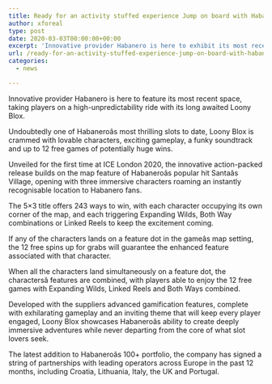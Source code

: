 ```yaml
---
title: Ready for an activity stuffed experience Jump on board with Habanero s Loony Blox
author: xforeal 
type: post
date: 2020-03-03T00:00:00+00:00
excerpt: 'Innovative provider Habanero is here to exhibit its most recent space, taking players on a high-unpredictability ride with its long awaited Loony Blox '
url: /ready-for-an-activity-stuffed-experience-jump-on-board-with-habanero-s-loony-blox/
categories:
  - news

---
```

Innovative provider Habanero is here to feature its most recent space, taking players on a high-unpredictability ride with its long awaited Loony Blox.

Undoubtedly one of Habaneroâs most thrilling slots to date, Loony Blox is crammed with lovable characters, exciting gameplay, a funky soundtrack and up to 12 free games of potentially huge wins.

Unveiled for the first time at ICE London 2020, the innovative action-packed release builds on the map feature of Habaneroâs popular hit Santaâs Village, opening with three immersive characters roaming an instantly recognisable location to Habanero fans.

The 5&#215;3 title offers 243 ways to win, with each character occupying its own corner of the map, and each triggering Expanding Wilds, Both Way combinations or Linked Reels to keep the excitement coming.

If any of the characters lands on a feature dot in the gameâs map setting, the 12 free spins up for grabs will guarantee the enhanced feature associated with that character.

When all the characters land simultaneously on a feature dot, the charactersâ features are combined, with players able to enjoy the 12 free games with Expanding Wilds, Linked Reels and Both Ways combined.

Developed with the suppliers advanced gamification features, complete with exhilarating gameplay and an inviting theme that will keep every player engaged, Loony Blox showcases Habaneroâs ability to create deeply immersive adventures while never departing from the core of what slot lovers seek.

The latest addition to Habaneroâs 100+ portfolio, the company has signed a string of partnerships with leading operators across Europe in the past 12 months, including Croatia, Lithuania, Italy, the UK and Portugal.

<div class="videoWrapper">
</div>